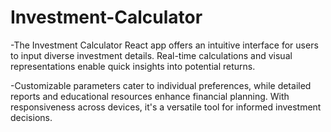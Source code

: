 # Investment-Calculator
-The Investment Calculator React app offers an intuitive interface for users to input diverse investment details. Real-time calculations and visual representations enable quick insights into potential returns. 

-Customizable parameters cater to individual preferences, while detailed reports and educational resources enhance financial planning. With responsiveness across devices, it's a versatile tool for informed investment decisions.
